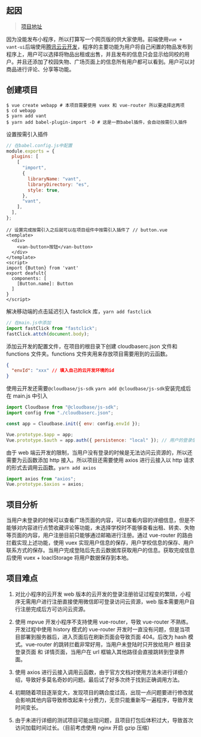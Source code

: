 <!-- ---
title: Web版小程序
date: 2020-06-15
sidebar: "auto"
categories:
  - 前端
  - 云开发
tags:
  - Vue
  - 云开发
publish: false
--- -->

## 起因

> [项目地址](http://188.131.188.209/college)

因为没能发布小程序，所以打算写一个网页版的供大家使用。前端使用`vue + vant-ui`后端使用[腾讯云云开发](https://cloudbase.net)，程序的主要功能为用户将自己闲置的物品发布到程序上，用户可以选择将物品出租或出售，并且发布的信息只会显示给同校的用户。并且还添加了校园失物、广场页面上的信息所有用户都可以看到。用户可以对商品进行评论、分享等功能。

<!-- more -->

## 创建项目

```shell
$ vue create webapp # 本项目需要使用 vuex 和 vue-router 所以要选择这两项
$ cd webapp
$ yarn add vant
$ yarn add babel-plugin-import -D # 这是一款babel插件，会自动按需引入插件

```

设置按需引入插件

```js
// 在babel.config.js中配置
module.exports = {
  plugins: [
    [
      "import",
      {
        libraryName: "vant",
        libraryDirectory: "es",
        style: true,
      },
      "vant",
    ],
  ],
};
```

```vue
// 设置完成按需引入之后就可以在项目组件中按需引入插件了 // button.vue
<template>
  <div>
    <van-button>按钮</van-button>
  </div>
</template>
<script>
import {Button} from 'vant'
export deafult{
  components: [
    [Button.name]: Button
  ]
}
</script>
```

解决移动端的点击延迟引入 fastclick 库，`yarn add fastclick`

```js
// 在main.js中添加
import fastClick from "fastclick";
fastClick.attch(document.body);
```

添加云开发的配置文件，在项目的根目录下创建 cloudbaserc.json 文件和 functions 文件夹。functions 文件夹用来存放项目需要用到的云函数。

```json
{
  "envId": "xxx" // 填入自己的云开发环境的id
}
```

使用云开发还需要`@cloudbase/js-sdk` `yarn add @cloudbase/js-sdk`安装完成后在 main.js 中引入

```js
import Cloudbase from "@cloudbase/js-sdk";
import config from "./cloudbaserc.json";

const app = Cloudbase.init({ env: config.envId });

Vue.prototype.$app = app;
Vue.prototype.$auth = app.auth({ persistence: "local" }); // 用户的登录信息保存在localStorage当中
```

由于 web 端云开发的限制，当用户没有登录的时候是无法访问云资源的，所以还需要为云函数添加 http 接入。所以项目还需要使用 axios 进行云接入以 http 请求的形式去调用云函数。`yarn add axios`

```js
import axios from "axios";
Vue.prototype.$axios = axios;
```

## 项目分析

当用户未登录的时候可以查看广场页面的内容，可以查看内容的详细信息，但是不能够对内容进行点赞收藏评论等功能，未选择学校时不能够查看出租、转卖、失物等页面的内容，用户注册目前只能够通过邮箱进行注册。通过 vue-router 的路由拦截实现上述功能，使用 vuex 实现用户信息的保存，用户学校信息的保存、用户联系方式的保存。当用户完成登陆后先去云数据库获取用户的信息。获取完成信息后使用 vuex + loaclStorage 将用户数据保存到本地。

## 项目难点

1. 对比小程序的云开发 web 版本的云开发的登录注册验证过程变的繁琐，小程序无需用户进行注册直接使用微信即可登录访问云资源，web 版本需要用户自行注册完成后方可访问云资源。

2. 使用 mpvue 开发小程序不支持使用 vue-router，导致 vue-router 不熟练。开发过程中使用 history 模式的 vue-router 开发时一直没有问题，但是当项目部署到服务器后，进入页面后在刷新页面会导致页面 404。后改为 hash 模式。vue-router 的跳转拦截非常好用，当用户未登陆时只开放给用户 根目录 登录页面 和 详情页面，当用户在 url 框输入其他路径会直接跳转到登录界面。

3. 使用 axios 进行云接入调用云函数，由于官方文档对使用方法未进行详细介绍，导致好多莫名奇妙的问题。最后试了好多次终于找到正确调用方法。

4. 初期随着项目逐渐变大，发现项目的耦合度过高，出现一点问题要进行修改就会影响其他内容导致修改起来十分费力，无奈只能重新写一遍程序，导致开发时间变长。

5. 由于未进行详细的测试项目可能出现问题，且项目打包后体积过大，导致首次访问加载时间过长。（目前考虑使用 nginx 开启 gzip 压缩）
